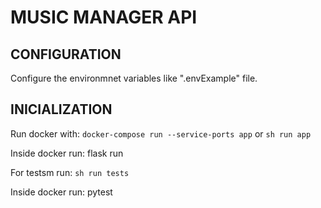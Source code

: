 # MUSIC MANAGER API

## CONFIGURATION

Configure the environmnet variables like ".envExample" file.

## INICIALIZATION

Run docker with: `docker-compose run --service-ports app` or `sh run app`

Inside docker run: flask run

For testsm run: `sh run tests`

Inside docker run: pytest
